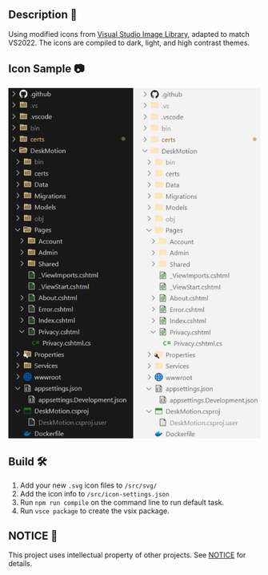 ## Description 🎨
Using modified icons from [Visual Studio Image Library](https://msdn.microsoft.com/en-us/library/ms246582.aspx), adapted to match VS2022. The icons are compiled to dark, light, and high contrast themes.

## Icon Sample 📷
![Preview](https://raw.githubusercontent.com/RespectMathias/VS2022-Icons/refs/heads/main/images/comparison.webp)

## Build 🛠️

1. Add your new `.svg` icon files to `/src/svg/`
2. Add the icon info to `/src/icon-settings.json`
3. Run `npm run compile` on the command line to run default task.
4. Run `vsce package` to create the vsix package.

## NOTICE 📝

This project uses intellectual property of other projects. See [NOTICE](NOTICE) for details.
